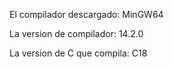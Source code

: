 El compilador descargado: MinGW64

La version de compilador: 14.2.0

La version de C que compila: C18
